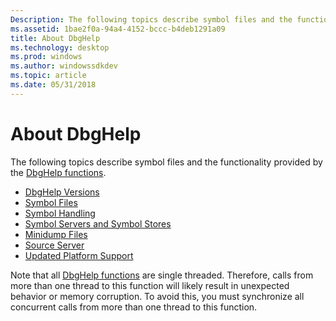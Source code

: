 ```yaml
---
Description: The following topics describe symbol files and the functionality provided by the DbgHelp functions.
ms.assetid: 1bae2f0a-94a4-4152-bccc-b4deb1291a09
title: About DbgHelp
ms.technology: desktop
ms.prod: windows
ms.author: windowssdkdev
ms.topic: article
ms.date: 05/31/2018
---
```


# About DbgHelp

The following topics describe symbol files and the functionality provided by the [DbgHelp functions](dbghelp-functions.md).

-   [DbgHelp Versions](dbghelp-versions.md)
-   [Symbol Files](symbol-files.md)
-   [Symbol Handling](symbol-handling.md)
-   [Symbol Servers and Symbol Stores](symbol-servers-and-symbol-stores.md)
-   [Minidump Files](minidump-files.md)
-   [Source Server](source-server-and-source-indexing.md)
-   [Updated Platform Support](updated-platform-support.md)

Note that all [DbgHelp functions](dbghelp-functions.md) are single threaded. Therefore, calls from more than one thread to this function will likely result in unexpected behavior or memory corruption. To avoid this, you must synchronize all concurrent calls from more than one thread to this function.

 

 



